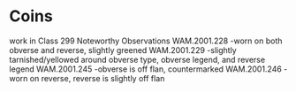# Coins
work in Class 299
Noteworthy Observations
WAM.2001.228 -worn on both obverse and reverse, slightly greened
WAM.2001.229 -slightly tarnished/yellowed around obverse type, obverse legend, and reverse legend
WAM.2001.245 -obverse is off flan, countermarked
WAM.2001.246 -worn on reverse, reverse is slightly off flan
